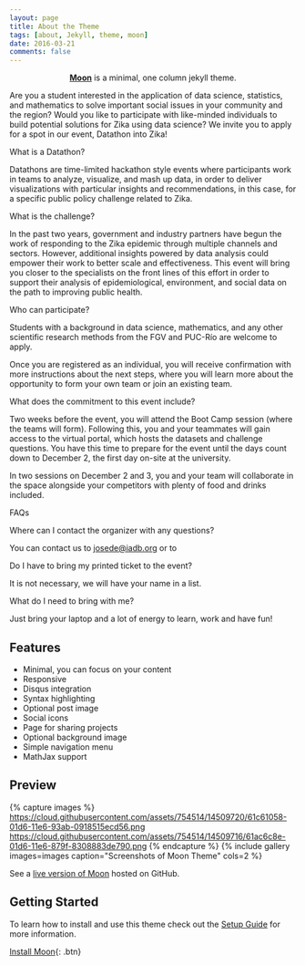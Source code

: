```yaml
---
layout: page
title: About the Theme
tags: [about, Jekyll, theme, moon]
date: 2016-03-21
comments: false
---
```

    
<center><a href="http://taylantatli.github.io/Moon"><b>Moon</b></a> is a minimal, one column jekyll theme.</center>

Are you a student interested in the application of data science, statistics, and mathematics to solve important social issues in your community and the region? Would you like to participate with like-minded individuals to build potential solutions for Zika using data science? We invite you to apply for a spot in our event, Datathon into Zika!

What is a Datathon?

Datathons are time-limited hackathon style events where participants work in teams to analyze, visualize, and mash up data, in order to deliver visualizations with particular insights and recommendations, in this case, for a specific public policy challenge related to Zika.

What is the challenge?

In the past two years, government and industry partners have begun the work of responding to the Zika epidemic through multiple channels and sectors. However, additional insights powered by data analysis could empower their work to better scale and effectiveness. This event will bring you closer to the specialists on the front lines of this effort in order to support their analysis of epidemiological, environment, and social data on the path to improving public health.

Who can participate?

Students with a background in data science, mathematics, and any other scientific research methods from the FGV and PUC-Río are welcome to apply.

Once you are registered as an individual, you will receive confirmation with more instructions about the next steps, where you will learn more about the opportunity to form your own team or join an existing team.

What does the commitment to this event include?

Two weeks before the event, you will attend the Boot Camp session (where the teams will form). Following this, you and your teammates will gain access to the virtual portal, which hosts the datasets and challenge questions. You have this time to prepare for the event until the days count down to December 2, the first day on-site at the university.

In two sessions on December 2 and 3, you and your team will collaborate in the space alongside your competitors with plenty of food and drinks included.

 

FAQs

 

Where can I contact the organizer with any questions?

You can contact us to josede@iadb.org or to 

 

Do I have to bring my printed ticket to the event?

It is not necessary, we will have your name in a list.



What do I need to bring with me?

Just bring your laptop and a lot of energy to learn, work and have fun!

 









## Features
* Minimal, you can focus on your content
* Responsive
* Disqus integration
* Syntax highlighting
* Optional post image
* Social icons
* Page for sharing projects
* Optional background image
* Simple navigation menu
* MathJax support

## Preview

{% capture images %}
    https://cloud.githubusercontent.com/assets/754514/14509720/61c61058-01d6-11e6-93ab-0918515ecd56.png
    https://cloud.githubusercontent.com/assets/754514/14509716/61ac6c8e-01d6-11e6-879f-8308883de790.png
{% endcapture %}
{% include gallery images=images caption="Screenshots of Moon Theme" cols=2 %}

See a [live version of Moon](http://taylantatli.github.io/Moon) hosted on GitHub.

## Getting Started

To learn how to install and use this theme check out the [Setup Guide](http://taylantatli.me/Moon/moon-theme/) for more information.
      
[Install Moon](https://github.com/TaylanTatli/Moon){: .btn}
